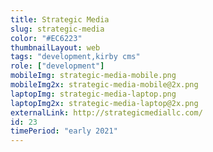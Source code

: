```yaml
---
title: Strategic Media
slug: strategic-media
color: "#EC6223"
thumbnailLayout: web
tags: "development,kirby cms"
role: ["development"]
mobileImg: strategic-media-mobile.png
mobileImg2x: strategic-media-mobile@2x.png
laptopImg: strategic-media-laptop.png
laptopImg2x: strategic-media-laptop@2x.png
externalLink: http://strategicmediallc.com/
id: 23
timePeriod: "early 2021"
---
```

